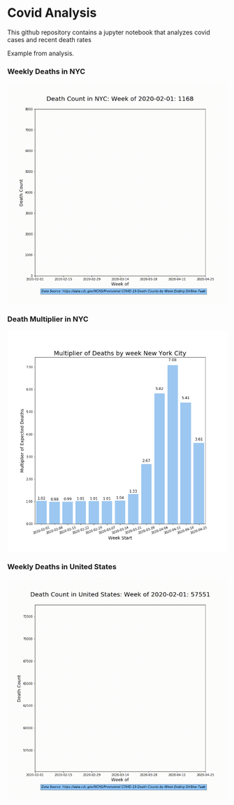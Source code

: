 # Covid Analysis

This github repository contains a jupyter notebook that analyzes covid cases and recent death rates

Example from analysis.

### Weekly Deaths in NYC

<img src="weekly_deaths_nyc.gif" width="600">

### Death Multiplier in NYC

<img src="weekly_deaths_nyc_multiplier.png" width="600">

### Weekly Deaths in United States

<img src="weekly_deaths_us.gif" width="600">
